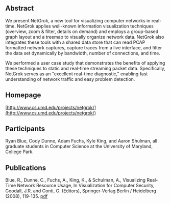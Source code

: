 ## Abstract ##
We present NetGrok, a new tool for visualizing computer networks in real-time. NetGrok applies well-known information visualization techniques (overview, zoom & filter, details on demand) and employs a group-based graph layout and a treemap to visually organize network data. NetGrok also integrates these tools with a shared data store that can read PCAP formatted network captures, capture traces from a live interface, and filter the data set dynamically by bandwidth, number of connections, and time.

We performed a user case study that demonstrates the benefits of applying these techniques to static and real-time streaming packet data. Specifically, NetGrok serves as an "excellent real-time diagnostic," enabling fast understanding of network traffic and easy problem detection.

## Homepage ##
[http://www.cs.umd.edu/projects/netgrok/](http://www.cs.umd.edu/projects/netgrok/)

## Participants ##

Ryan Blue, Cody Dunne, Adam Fuchs, Kyle King, and Aaron Shulman, all graduate students in Computer Science at the University of Maryland, College Park.

## Publications ##
Blue, R., Dunne, C., Fuchs, A., King, K., & Schulman, A., Visualizing Real-Time Network Resource Usage, In Visualization for Computer Security, Goodall, J.R. and Conti, G. (Editors), Springer-Verlag Berlin / Heidelberg (2008), 119-135. [pdf](http://www.cs.umd.edu/projects/netgrok/files/vizsec08-netgrok.pdf)